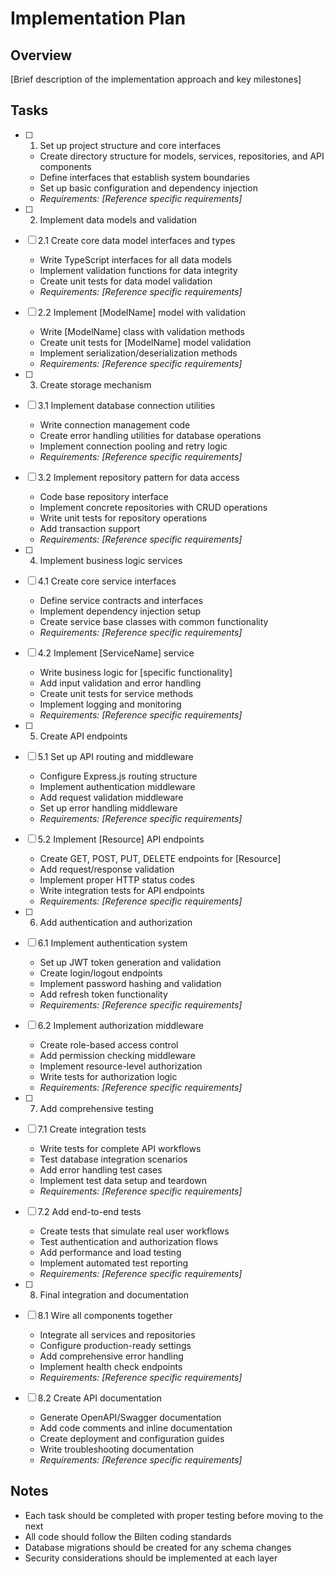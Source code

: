 # Implementation Plan

## Overview
[Brief description of the implementation approach and key milestones]

## Tasks

- [ ] 1. Set up project structure and core interfaces
  - Create directory structure for models, services, repositories, and API components
  - Define interfaces that establish system boundaries
  - Set up basic configuration and dependency injection
  - _Requirements: [Reference specific requirements]_

- [ ] 2. Implement data models and validation
- [ ] 2.1 Create core data model interfaces and types
  - Write TypeScript interfaces for all data models
  - Implement validation functions for data integrity
  - Create unit tests for data model validation
  - _Requirements: [Reference specific requirements]_

- [ ] 2.2 Implement [ModelName] model with validation
  - Write [ModelName] class with validation methods
  - Create unit tests for [ModelName] model validation
  - Implement serialization/deserialization methods
  - _Requirements: [Reference specific requirements]_

- [ ] 3. Create storage mechanism
- [ ] 3.1 Implement database connection utilities
  - Write connection management code
  - Create error handling utilities for database operations
  - Implement connection pooling and retry logic
  - _Requirements: [Reference specific requirements]_

- [ ] 3.2 Implement repository pattern for data access
  - Code base repository interface
  - Implement concrete repositories with CRUD operations
  - Write unit tests for repository operations
  - Add transaction support
  - _Requirements: [Reference specific requirements]_

- [ ] 4. Implement business logic services
- [ ] 4.1 Create core service interfaces
  - Define service contracts and interfaces
  - Implement dependency injection setup
  - Create service base classes with common functionality
  - _Requirements: [Reference specific requirements]_

- [ ] 4.2 Implement [ServiceName] service
  - Write business logic for [specific functionality]
  - Add input validation and error handling
  - Create unit tests for service methods
  - Implement logging and monitoring
  - _Requirements: [Reference specific requirements]_

- [ ] 5. Create API endpoints
- [ ] 5.1 Set up API routing and middleware
  - Configure Express.js routing structure
  - Implement authentication middleware
  - Add request validation middleware
  - Set up error handling middleware
  - _Requirements: [Reference specific requirements]_

- [ ] 5.2 Implement [Resource] API endpoints
  - Create GET, POST, PUT, DELETE endpoints for [Resource]
  - Add request/response validation
  - Implement proper HTTP status codes
  - Write integration tests for API endpoints
  - _Requirements: [Reference specific requirements]_

- [ ] 6. Add authentication and authorization
- [ ] 6.1 Implement authentication system
  - Set up JWT token generation and validation
  - Create login/logout endpoints
  - Implement password hashing and validation
  - Add refresh token functionality
  - _Requirements: [Reference specific requirements]_

- [ ] 6.2 Implement authorization middleware
  - Create role-based access control
  - Add permission checking middleware
  - Implement resource-level authorization
  - Write tests for authorization logic
  - _Requirements: [Reference specific requirements]_

- [ ] 7. Add comprehensive testing
- [ ] 7.1 Create integration tests
  - Write tests for complete API workflows
  - Test database integration scenarios
  - Add error handling test cases
  - Implement test data setup and teardown
  - _Requirements: [Reference specific requirements]_

- [ ] 7.2 Add end-to-end tests
  - Create tests that simulate real user workflows
  - Test authentication and authorization flows
  - Add performance and load testing
  - Implement automated test reporting
  - _Requirements: [Reference specific requirements]_

- [ ] 8. Final integration and documentation
- [ ] 8.1 Wire all components together
  - Integrate all services and repositories
  - Configure production-ready settings
  - Add comprehensive error handling
  - Implement health check endpoints
  - _Requirements: [Reference specific requirements]_

- [ ] 8.2 Create API documentation
  - Generate OpenAPI/Swagger documentation
  - Add code comments and inline documentation
  - Create deployment and configuration guides
  - Write troubleshooting documentation
  - _Requirements: [Reference specific requirements]_

## Notes
- Each task should be completed with proper testing before moving to the next
- All code should follow the Bilten coding standards
- Database migrations should be created for any schema changes
- Security considerations should be implemented at each layer